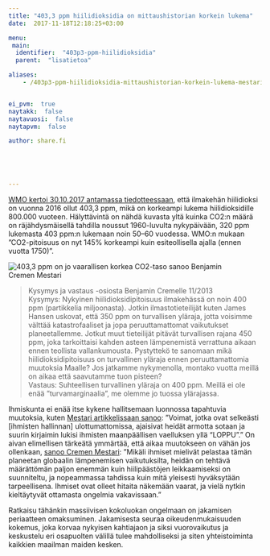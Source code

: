 ```yaml
---
title: "403,3 ppm hiilidioksidia on mittaushistorian korkein lukema"
date:  2017-11-18T12:18:25+03:00

menu:
 main:
  identifier:  "403p3-ppm-hiilidioksidia"
  parent:  "lisatietoa"

aliases:
    - /403p3-ppm-hiilidioksidia-mittaushistorian-korkein-lukema-mestarin-mukaan-ylittaa-vaarallisen-rajan/


ei_pvm:  true
naytakk:  false
naytavuosi:  false
naytapvm:  false

author: share.fi




 
---
```

<p><a href="https://public.wmo.int/en/media/press-release/greenhouse-gas-concentrations-surge-new-record" target="_blank" class="external" rel="nofollow">WMO kertoi 30.10.2017 antamassa tiedotteessaan</a>, että ilmakehän hiilidioksi on vuonna 2016 ollut 403,3 ppm, mikä on korkeampi lukema hiilidioksidille 800.000 vuoteen. Hälyttävintä on nähdä kuvasta yltä kuinka CO2:n määrä on räjähdysmäisellä tahdilla noussut 1960-luvulta nykypäivään, 320 ppm lukemasta 403 ppm:n lukemaan noin 50–60 vuodessa. WMO:n mukaan ”CO2-pitoisuus on nyt 145% korkeampi kuin esiteollisella ajalla (ennen vuotta 1750)”.</p>
<p class="aligncenter" style="max-width:88%;">
<img src="https://sharefi-cdn.sirv.com/sharefi/co2-kehityskulku-tekstein-403p3_ppm.jpg" alt="403,3 ppm on jo vaarallisen korkea CO2-taso sanoo Benjamin Cremen Mestari" />
</p>
<blockquote><p>Kysymys ja vastaus -osiosta Benjamin Cremelle 11/2013<br>
Kysymys: Nykyinen hiilidioksidipitoisuus ilmakehässä on noin 400 ppm (partikkelia miljoonasta). Jotkin ilmastotieteilijät kuten James Hansen uskovat, että 350 ppm on turvallisen yläraja, jotta voisimme välttää katastrofaaliset ja jopa peruuttamattomat vaikutukset planeetallemme. Jotkut muut tieteilijät pitävät turvallisen rajana 450 ppm, joka tarkoittaisi kahden asteen lämpenemistä verrattuna aikaan ennen teollista vallankumousta. Pystyttekö te sanomaan mikä hiilidioksidipitoisuus on turvallinen yläraja ennen peruuttamattomia muutoksia Maalle? Jos jatkamme nykymenolla, montako vuotta meillä on aikaa että saavutamme tuon pisteen?<br>
Vastaus: Suhteellisen turvallinen yläraja on 400 ppm. Meillä ei ole enää ”turvamarginaalia”, me olemme jo tuossa ylärajassa.</p></blockquote>
<p>Ihmiskunta ei enää itse kykene hallitsemaan luonnossa tapahtuvia muutoksia, kuten <a href="/mestarin-sanoin/2017-09-mestarin-sanoin-uuden-odotus/" target="_blank">Mestari artikkelissaan sanoo</a>: ”Voimat, jotka ovat selkeästi [ihmisten hallinnan] ulottumattomissa, ajaisivat heidät armotta sotaan ja suurin kirjaimin lukisi ihmisten maanpäällisen vaelluksen yllä “LOPPU”.” On aivan elimellisen tärkeätä ymmärtää, että aikaa muutokseen on vähän jos ollenkaan, <a href="/mestarin-sanoin/2017-07-kaupallistumisen-kirous/" target="_blank">sanoo Cremen Mestari</a>: ”Mikäli ihmiset mielivät pelastaa tämän planeetan globaalin lämpenemisen vaikutuksilta, heidän on tehtävä määrättömän paljon enemmän kuin hiilipäästöjen leikkaamiseksi on suunniteltu, ja nopeammassa tahdissa kuin mitä yleisesti hyväksytään tarpeellisena. Ihmiset ovat olleet hitaita näkemään vaarat, ja vielä nytkin kieltäytyvät ottamasta ongelmia vakavissaan.”</p>
<p>Ratkaisu tähänkin massiivisen kokoluokan ongelmaan on jakamisen periaatteen omaksuminen. Jakamisesta seuraa oikeudenmukaisuuden kokemus, joka korvaa nykyisen kahtiajaon ja siksi vuorovaikutus ja keskustelu eri osapuolten välillä tulee mahdolliseksi ja siten yhteistoiminta kaikkien maailman maiden kesken.</p>